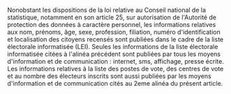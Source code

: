 Nonobstant les dispositions de la loi relative au Conseil national de la statistique, notamment en son article 25, sur autorisation de l'Autorité de protection des données à caractère personnel, les informations relatives aux nom, prénoms, âge, sexe, profession, filiation, numéro d'identification et localisation des citoyens recensés sont publiées dans le cadre de la liste électorale informatisée (LEI).
Seules les informations de la liste électorale informatisée citées à l'alinéa précédent sont publiées par tous les moyens d'information et de communication : internet, sms, affichage, presse écrite.
Les informations relatives à la liste des postes de vote, des centres de vote et au nombre des électeurs inscrits sont aussi publiées par les moyens d'information et de communication cités au 2eme alinéa du présent article.